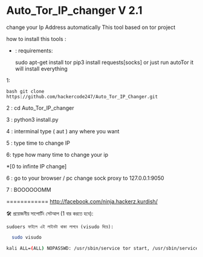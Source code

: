 # Auto_Tor_IP_changer V 2.1
change your Ip Address automatically  This tool based on tor project


how to install this tools :

* : requirements:

  sudo apt-get install tor
  pip3 install requests[socks]
  or just run autoTor it will install everything

1:  

  ```bash git clone https://github.com/hackercode247/Auto_Tor_IP_Changer.git ```

2 : cd Auto_Tor_IP_changer

3 : python3 install.py

4 : interminal type ( aut ) any where you want
  
5 : type time to change IP

6: type how many time to change your ip 

*[0 to infinte IP change]

6 : go to your browser / pc  change sock proxy to 127.0.0.1:9050

7 : BOOOOOOMM 

============
http://facebook.com/ninja.hackerz.kurdish/



🛠️ প্রয়োজনীয় সাপোর্টিং সেটআপ (1 বার করতে হবে):

    sudoers ফাইলে এই লাইনটা থাকা লাগবে (visudo দিয়ে):

```bash
  sudo visudo
```


```bash
kali ALL=(ALL) NOPASSWD: /usr/sbin/service tor start, /usr/sbin/service tor reload
```



